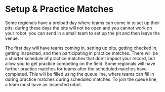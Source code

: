 # Setup & Practice Matches

Some regionals have a preload day where teams can come in to set up their pits; during these days the pits will not be open and you cannot work on your robot, you can send in a small team to set up the pit and then leave the venue.&#x20;

The first day will have teams coming in, setting up pits, getting checked in, getting inspected, and then participating in practice matches. There will be a shorter schedule of practice matches that don't impact your record, but allow you to get practice competing on the field. Some regionals will have further practice matches for teams after the scheduled matches have completed. This will be filled using the queue line, where teams can fill in during practice matches during scheduled matches. To join the queue line, a team must have an inspected robot.
